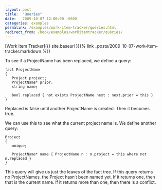 ```yaml
---
layout: post
title:  "Queries"
date:   2009-10-07 12:00:00 -0600
categories: examples
permalink: /examples/work-item-tracker/queries.html
redirect_from: /book/examples/workitemtracker/queries/
---
```


[Work Item Tracker]({{ site.baseurl }}{% link _posts/2009-10-07-work-item-tracker.markdown %})

To see if a ProjectName has been replaced, we define a query:

```
fact ProjectName
{
   Project project;
   ProjectName* prior;
   string name;

   bool replaced { not exists ProjectName next : next.prior = this }
}
```

Replaced is false until another ProjectName is created. Then it becomes true.

We can use this to see what the current project name is. We define another query:

```
Project
{
   unique;

   ProjectName* name { ProjectName n : n.project = this where not n.replaced }
}
```

This query will give us just the leaves of the fact tree. If this query returns no ProjectNames, the Project hasn’t been named yet. If it returns one, then that is the current name. If it returns more than one, then there is a conflict.